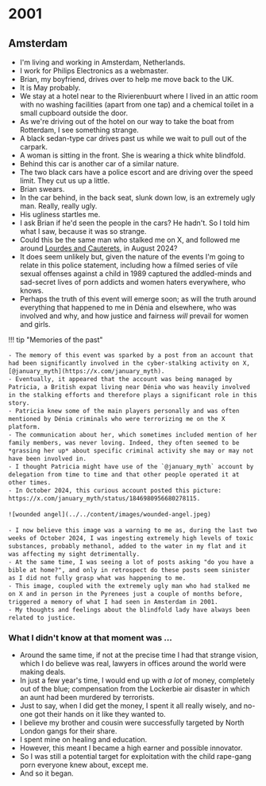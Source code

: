 # 2001

<div id="google_translate_element"></div>
<script type="text/javascript" src="//translate.google.com/translate_a/element.js?cb=googleTranslateElementInit"></script>
<script type="text/javascript">
function googleTranslateElementInit() {
  new google.translate.TranslateElement({pageLanguage: 'en'}, 'google_translate_element');
}
</script>

## Amsterdam

- I'm living and working in Amsterdam, Netherlands.
- I work for Philips Electronics as a webmaster.
- Brian, my boyfriend, drives over to help me move back to the UK.
- It is May probably.
- We stay at a hotel near to the Rivierenbuurt where I lived in an attic room with no washing facilities (apart from one tap) and a chemical toilet in a small cupboard outside the door.
- As we're driving out of the hotel on our way to take the boat from Rotterdam, I see something strange.
- A black sedan-type car drives past us while we wait to pull out of the carpark.
- A woman is sitting in the front. She is wearing a thick white blindfold.
- Behind this car is another car of a similar nature. 
- The two black cars have a police escort and are driving over the speed limit. They cut us up a little.
- Brian swears.
- In the car behind, in the back seat, slunk down low, is an extremely ugly man. Really, really ugly.
- His ugliness startles me.
- I ask Brian if he'd seen the people in the cars? He hadn't. So I told him what I saw, because it was so strange. 
- Could this be the same man who stalked me on X, and followed me around [Lourdes and Cauterets](../2024/august.md#followed-by-the-gypsy-in-france), in August 2024?
- It does seem unlikely but, given the nature of the events I'm going to relate in this police statement, including how a filmed series of vile sexual offenses against a child in 1989 captured the addled-minds and sad-secret lives of porn addicts and women haters everywhere, who knows.
- Perhaps the truth of this event will emerge soon; as will the truth around everything that happened to me in Dénia and elsewhere, who was involved and why, and how justice and fairness *will* prevail for women and girls.

!!! tip "Memories of the past"

    - The memory of this event was sparked by a post from an account that had been significantly involved in the cyber-stalking activity on X, [@january_myth](https://x.com/january_myth).
    - Eventually, it appeared that the account was being managed by Patricia, a British expat living near Dénia who was heavily involved in the stalking efforts and therefore plays a significant role in this story. 
    - Patricia knew some of the main players personally and was often mentioned by Dénia criminals who were terrorizing me on the X platform. 
    - The communication about her, which sometimes included mention of her family members, was never loving. Indeed, they often seemed to be *grassing her up* about specific criminal activity she may or may not have been involved in.
    - I thought Patricia might have use of the `@january_myth` account by delegation from time to time and that other people operated it at other times.
    - In October 2024, this curious account posted this picture: https://x.com/january_myth/status/1846980956680278115.

    ![wounded angel](../../content/images/wounded-angel.jpeg)

    - I now believe this image was a warning to me as, during the last two weeks of October 2024, I was ingesting extremely high levels of toxic substances, probably methanol, added to the water in my flat and it was affecting my sight detrimentally.
    - At the same time, I was seeing a lot of posts asking "do you have a bible at home?", and only in retrospect do these posts seem sinister as I did not fully grasp what was happening to me.
    - This image, coupled with the extremely ugly man who had stalked me on X and in person in the Pyrenees just a couple of months before, triggered a memory of what I had seen in Amsterdam in 2001.
    - My thoughts and feelings about the blindfold lady have always been related to justice.

### What I didn't know at that moment was ...

- Around the same time, if not at the precise time I had that strange vision, which I do believe was real, lawyers in offices around the world were making deals.
- In just a few year's time, I would end up with *a lot* of money, completely out of the blue; compensation from the Lockerbie air disaster in which an aunt had been murdered by terrorists.
- Just to say, when I did get the money, I spent it all really wisely, and no-one got their hands on it like they wanted to.
- I believe my brother and cousin were successfully targeted by North London gangs for their share.
- I spent mine on healing and education.
- However, this meant I became a high earner and possible innovator.
- So I was still a potential target for exploitation with the child rape-gang porn everyone knew about, except me.
- And so it began.
